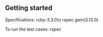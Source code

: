 

Getting started
--------------------
Specifications:
   ruby-3.3.0\n
   rspec gem(3.13.0)

To run the test cases:
rspec